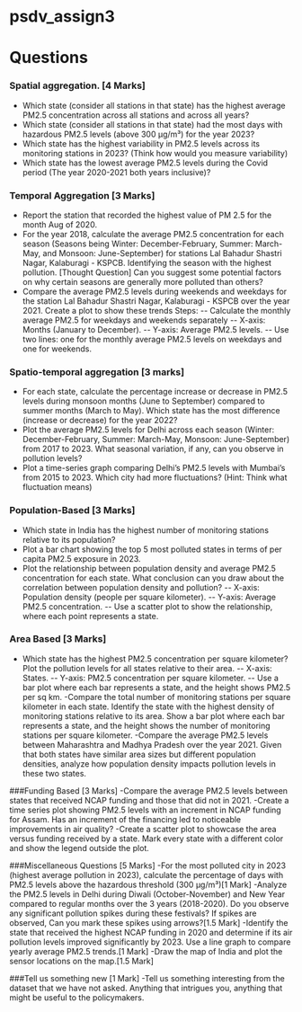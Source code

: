 # psdv_assign3

# Questions
### Spatial aggregation. [4 Marks]
- Which state (consider all stations in that state) has the highest average PM2.5 concentration across all stations and across all years?
- Which state (consider all stations in that state) had the most days with hazardous PM2.5 levels (above 300 µg/m³) for the year 2023?
- Which state has the highest variability in PM2.5 levels across its monitoring stations in 2023? (Think how would you measure variability)
- Which state has the lowest average PM2.5 levels during the Covid period (The year 2020-2021 both years inclusive)?

### Temporal Aggregation [3 Marks]
- Report the station that recorded the highest value of PM 2.5 for the month Aug of 2020.
- For the year 2018, calculate the average PM2.5 concentration for each season (Seasons being Winter: December-February, Summer: March-May, and Monsoon: June-September) for stations Lal Bahadur Shastri Nagar, Kalaburagi - KSPCB. Identifying the season with the highest pollution.
[Thought Question] Can you suggest some potential factors on why certain seasons are generally more polluted than others?
- Compare the average PM2.5 levels during weekends and weekdays for the station Lal Bahadur Shastri Nagar, Kalaburagi - KSPCB over the year 2021. Create a plot to show these trends Steps:
-- Calculate the monthly average PM2.5 for weekdays and weekends separately
-- X-axis: Months (January to December).
-- Y-axis: Average PM2.5 levels.
-- Use two lines: one for the monthly average PM2.5 levels on weekdays and one for weekends.

### Spatio-temporal aggregation [3 marks]
- For each state, calculate the percentage increase or decrease in PM2.5 levels during monsoon months (June to September) compared to summer months (March to May). Which state has the most difference (increase or decrease) for the year 2022?
- Plot the average PM2.5 levels for Delhi across each season (Winter: December-February, Summer: March-May, Monsoon: June-September) from 2017 to 2023. What seasonal variation, if any, can you observe in pollution levels?
- Plot a time-series graph comparing Delhi’s PM2.5 levels with Mumbai’s from 2015 to 2023. Which city had more fluctuations? (Hint: Think what fluctuation means)

### Population-Based [3 Marks]
- Which state in India has the highest number of monitoring stations relative to its population? 
- Plot a bar chart showing the top 5 most polluted states in terms of per capita PM2.5 exposure in 2023.
- Plot the relationship between population density and average PM2.5 concentration for each state. What conclusion can you draw about the correlation between population density and pollution?
-- X-axis: Population density (people per square kilometer).
-- Y-axis: Average PM2.5 concentration.
-- Use a scatter plot to show the relationship, where each point represents a state.

### Area Based [3 Marks]
- Which state has the highest PM2.5 concentration per square kilometer? Plot the pollution levels for all states relative to their area.
-- X-axis: States.
-- Y-axis: PM2.5 concentration per square kilometer.
-- Use a bar plot where each bar represents a state, and the height shows PM2.5 per sq km.
-Compare the total number of monitoring stations per square kilometer in each state. Identify the state with the highest density of monitoring stations relative to its area. Show a bar plot where each bar represents a state, and the height shows the number of monitoring stations per square kilometer.
-Compare the average PM2.5 levels between Maharashtra and Madhya Pradesh over the year 2021. Given that both states have similar area sizes but different population densities, analyze how population density impacts pollution levels in these two states.

###Funding Based [3 Marks]
-Compare the average PM2.5 levels between states that received NCAP funding and those that did not in 2021.
-Create a time series plot showing PM2.5 levels with an increment in NCAP funding for Assam. Has an increment of the financing led to noticeable improvements in air quality?
-Create a scatter plot to showcase the area versus funding received by a state. Mark every state with a different color and show the legend outside the plot.

###Miscellaneous Questions [5 Marks]
-For the most polluted city in 2023 (highest average pollution in 2023), calculate the percentage of days with PM2.5 levels above the hazardous threshold (300 µg/m³)[1 Mark]
-Analyze the PM2.5 levels in Delhi during Diwali (October-November) and New Year compared to regular months over the 3 years (2018-2020). Do you observe any significant pollution spikes during these festivals? If spikes are observed, Can you mark these spikes using arrows?[1.5 Mark]
-Identify the state that received the highest NCAP funding in 2020 and determine if its air pollution levels improved significantly by 2023. Use a line graph to compare yearly average PM2.5 trends.[1 Mark]
-Draw the map of India and plot the sensor locations on the map.[1.5 Mark]

###Tell us something new [1 Mark]
-Tell us something interesting from the dataset that we have not asked. Anything that intrigues you, anything that might be useful to the policymakers. 
